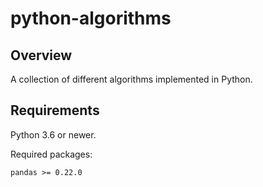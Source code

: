 # python-algorithms

## Overview

A collection of different algorithms implemented in Python.

## Requirements

Python 3.6 or newer.

Required packages:

```
pandas >= 0.22.0
```


